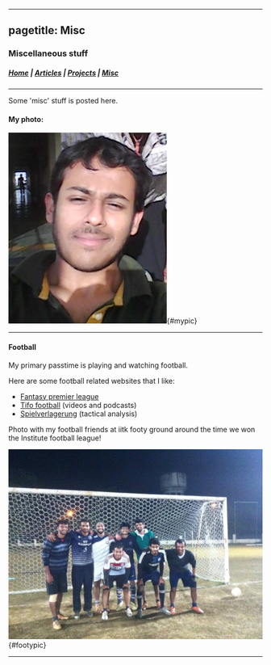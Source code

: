 
---
pagetitle: Misc
---

### Miscellaneous stuff 

##### [Home](index.html) |  [Articles](articles.html) | [Projects](projects.html) | [Misc](misc.html) 

---

Some 'misc' stuff is posted here. 

#### My photo:

![ninad_photo](./media/ninad-b3.jpg){#mypic}

---

#### Football

My primary passtime is playing and watching football. 

Here are some football related websites that I like:

 * [Fantasy premier league](http://fantasy.premierleague.com/)
 * [Tifo football](https://www.tifofootball.com/) (videos and podcasts)
 * [Spielverlagerung](http://spielverlagerung.com/) (tactical analysis)


Photo with my football friends at iitk footy ground around the time we won the Institute football league! 

![ninad_photo](./media/ifl01.jpg){#footypic}

---

